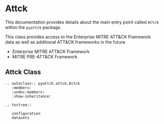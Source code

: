 # Attck

This documentation provides details about the main entry point called `Attck` within the `pyattck` package.

This class provides access to the Enterprise MITRE ATT&CK Framework data as well as additional ATT&CK frameworks in the future.

* Enterprise MITRE ATT&CK Framework
* MITRE PRE-ATT&CK Framework

## Attck Class

```eval_rst
.. autoclass:: pyattck.attck.Attck
   :members:
   :undoc-members:
   :show-inheritance:
```

```eval_rst
.. toctree::
   
   configuration
   datasets
```
